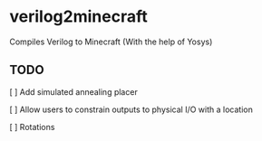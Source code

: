 # verilog2minecraft

Compiles Verilog to Minecraft (With the help of Yosys)


## TODO

[ ] Add simulated annealing placer

[ ] Allow users to constrain outputs to physical I/O with a location

[ ] Rotations